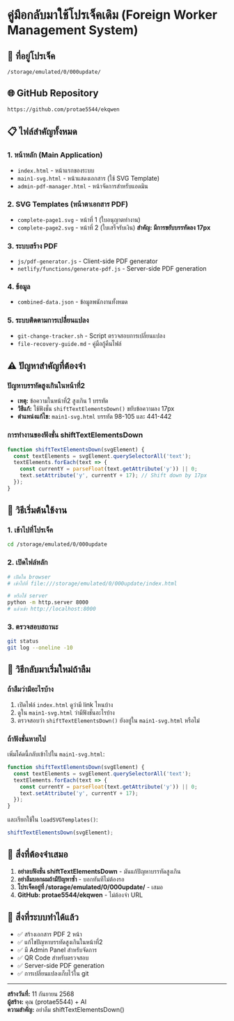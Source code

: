 # คู่มือกลับมาใช้โปรเจ็คเดิม (Foreign Worker Management System)

## 📁 ที่อยู่โปรเจ็ค
```
/storage/emulated/0/000update/
```

## 🌐 GitHub Repository
```
https://github.com/protae5544/ekqwen
```

## 📋 ไฟล์สำคัญทั้งหมด

### 1. หน้าหลัก (Main Application)
- `index.html` - หน้าแรกของระบบ
- `main1-svg.html` - หน้าแสดงเอกสาร (ใช้ SVG Template)
- `admin-pdf-manager.html` - หน้าจัดการสำหรับแอดมิน

### 2. SVG Templates (หน้าตาเอกสาร PDF)
- `complete-page1.svg` - หน้าที่ 1 (ใบอนุญาตทำงาน)
- `complete-page2.svg` - หน้าที่ 2 (ใบเสร็จรับเงิน) **สำคัญ: มีการขยับบรรทัดลง 17px**

### 3. ระบบสร้าง PDF
- `js/pdf-generator.js` - Client-side PDF generator
- `netlify/functions/generate-pdf.js` - Server-side PDF generation

### 4. ข้อมูล
- `combined-data.json` - ข้อมูลพนักงานทั้งหมด

### 5. ระบบติดตามการเปลี่ยนแปลง
- `git-change-tracker.sh` - Script ตรวจสอบการเปลี่ยนแปลง
- `file-recovery-guide.md` - คู่มือกู้คืนไฟล์

## ⚠️ ปัญหาสำคัญที่ต้องจำ

### ปัญหาบรรทัดสูงเกินในหน้าที่2
- **เหตุ:** ข้อความในหน้าที่2 สูงเกิน 1 บรรทัด
- **วิธีแก้:** ใช้ฟังชั่น `shiftTextElementsDown()` ขยับข้อความลง 17px
- **ตำแหน่งแก้ไข:** `main1-svg.html` บรรทัด 98-105 และ 441-442

### การทำงานของฟังชั่น shiftTextElementsDown
```javascript
function shiftTextElementsDown(svgElement) {
  const textElements = svgElement.querySelectorAll('text');
  textElements.forEach(text => {
    const currentY = parseFloat(text.getAttribute('y')) || 0;
    text.setAttribute('y', currentY + 17); // Shift down by 17px
  });
}
```

## 🚀 วิธีเริ่มต้นใช้งาน

### 1. เข้าไปที่โปรเจ็ค
```bash
cd /storage/emulated/0/000update
```

### 2. เปิดไฟล์หลัก
```bash
# เปิดใน browser
# เข้าไปที่ file:///storage/emulated/0/000update/index.html

# หรือใช้ server
python -m http.server 8000
# แล้วเข้า http://localhost:8000
```

### 3. ตรวจสอบสถานะ
```bash
git status
git log --oneline -10
```

## 🔄 วิธีกลับมาเริ่มใหม่ถ้าลืม

### ถ้าลืมว่ามีอะไรบ้าง
1. เปิดไฟล์ `index.html` ดูว่ามี link ไหนบ้าง
2. ดูใน `main1-svg.html` ว่ามีฟังชั่นอะไรบ้าง
3. ตรวจสอบว่า `shiftTextElementsDown()` ยังอยู่ใน `main1-svg.html` หรือไม่

### ถ้าฟังชั่นหายไป
เพิ่มโค้ดนี้กลับเข้าไปใน `main1-svg.html`:
```javascript
function shiftTextElementsDown(svgElement) {
  const textElements = svgElement.querySelectorAll('text');
  textElements.forEach(text => {
    const currentY = parseFloat(text.getAttribute('y')) || 0;
    text.setAttribute('y', currentY + 17);
  });
}
```

และเรียกใช้ใน `loadSVGTemplates()`:
```javascript
shiftTextElementsDown(svgElement);
```

## 📝 สิ่งที่ต้องจำเสมอ

1. **อย่าลบฟังชั่น shiftTextElementsDown** - มันแก้ปัญหาบรรทัดสูงเกิน
2. **อย่าลืมบอกผมถ้ามีปัญหาซ้ำ** - บอกทันทีไม่ต้องรอ
3. **โปรเจ็คอยู่ที่ /storage/emulated/0/000update/** - เสมอ
4. **GitHub: protae5544/ekqwen** - ไม่ต้องจำ URL

## 🎯 สิ่งที่ระบบทำได้แล้ว
- ✅ สร้างเอกสาร PDF 2 หน้า
- ✅ แก้ไขปัญหาบรรทัดสูงเกินในหน้าที่2
- ✅ มี Admin Panel สำหรับจัดการ
- ✅ QR Code สำหรับตรวจสอบ
- ✅ Server-side PDF generation
- ✅ การเปลี่ยนแปลงเก็บไว้ใน git

---
**สร้างวันที่:** 11 กันยายน 2568  
**ผู้สร้าง:** คุณ (protae5544) + AI  
**ความสำคัญ:** อย่าลืม shiftTextElementsDown()